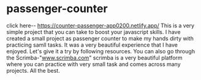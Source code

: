 # passenger-counter
click here-- https://counter-passenger-app0200.netlify.app/
This is a very simple project that you can take to boost your javascript skills.
I have created a small project as passenger counter to make my hands dirty with practicing samll tasks.
It was a very beautiful experience that I have enjoyed.
Let's give it a try by following resources.
You can also go through the Scrimba-"www.scrimba.com"
scrimba is a very beautiful platform where you can practice with very small task and comes across many projects.
All the best.
